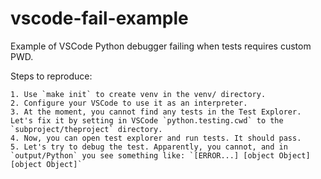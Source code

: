 # vscode-fail-example

Example of VSCode Python debugger failing when tests requires custom PWD.

Steps to reproduce:

    1. Use `make init` to create venv in the venv/ directory.
    2. Configure your VSCode to use it as an interpreter.
    3. At the moment, you cannot find any tests in the Test Explorer. Let's fix it by setting in VSCode `python.testing.cwd` to the `subproject/theproject` directory.
    4. Now, you can open test explorer and run tests. It should pass.
    5. Let's try to debug the test. Apparently, you cannot, and in `output/Python` you see something like: `[ERROR...] [object Object] [object Object]`